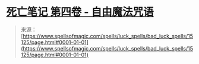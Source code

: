 <!--yml

分类：未分类

日期：2024-06-12 18:54:22

-->

# [死亡笔记 第四卷 - 自由魔法咒语](https://www.spellsofmagic.com/spells/luck_spells/bad_luck_spells/15125/page.html#0001-01-01)

> 来源：[https://www.spellsofmagic.com/spells/luck_spells/bad_luck_spells/15125/page.html#0001-01-01](https://www.spellsofmagic.com/spells/luck_spells/bad_luck_spells/15125/page.html#0001-01-01)
